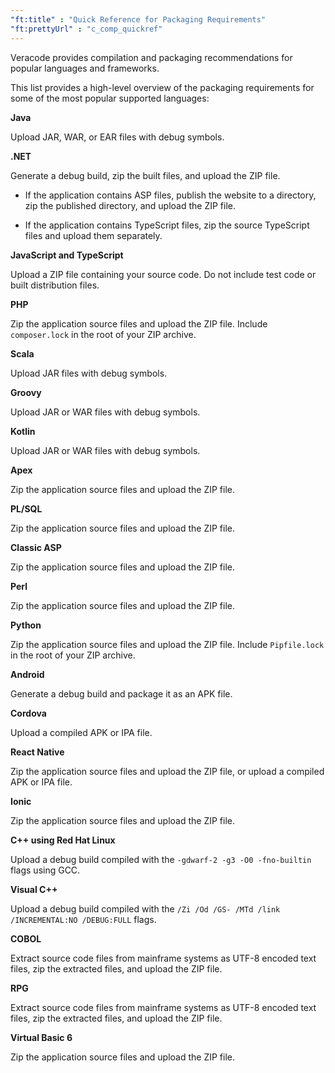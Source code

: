 ```yaml
---
"ft:title" : "Quick Reference for Packaging Requirements"
"ft:prettyUrl" : "c_comp_quickref"
---
```


Veracode provides compilation and packaging recommendations for popular languages and frameworks.

This list provides a high-level overview of the packaging requirements for some of the most popular supported languages:

**Java**

   Upload JAR, WAR, or EAR files with debug symbols.

**.NET**

   Generate a debug build, zip the built files, and upload the ZIP file.

- If the application contains ASP files, publish the website to a directory, zip the published directory, and upload the ZIP file.

- If the application contains TypeScript files, zip the source TypeScript files and upload them separately.

**JavaScript and TypeScript**

   Upload a ZIP file containing your source code. Do not include test code or built distribution files.

**PHP**

   Zip the application source files and upload the ZIP file. Include `composer.lock` in the root of your ZIP archive.

**Scala**

   Upload JAR files with debug symbols.

**Groovy**

   Upload JAR or WAR files with debug symbols.

**Kotlin**

   Upload JAR or WAR files with debug symbols.

**Apex**

   Zip the application source files and upload the ZIP file.

**PL/SQL**

   Zip the application source files and upload the ZIP file.

**Classic ASP**

   Zip the application source files and upload the ZIP file.

**Perl**

   Zip the application source files and upload the ZIP file.

**Python**

   Zip the application source files and upload the ZIP file. Include `Pipfile.lock` in the root of your ZIP archive.

**Android**

   Generate a debug build and package it as an APK file.

**Cordova**

   Upload a compiled APK or IPA file.

**React Native**

   Zip the application source files and upload the ZIP file, or upload a compiled APK or IPA file.

**Ionic**

   Zip the application source files and upload the ZIP file.

**C++ using Red Hat Linux**

   Upload a debug build compiled with the `-gdwarf-2 -g3 -O0 -fno-builtin` flags using GCC.

**Visual C++**

   Upload a debug build compiled with the `/Zi /Od /GS- /MTd /link /INCREMENTAL:NO /DEBUG:FULL` flags.

**COBOL**

   Extract source code files from mainframe systems as UTF-8 encoded text files, zip the extracted files, and upload the ZIP file.

**RPG**

   Extract source code files from mainframe systems as UTF-8 encoded text files, zip the extracted files, and upload the ZIP file.

**Virtual Basic 6**

   Zip the application source files and upload the ZIP file.
